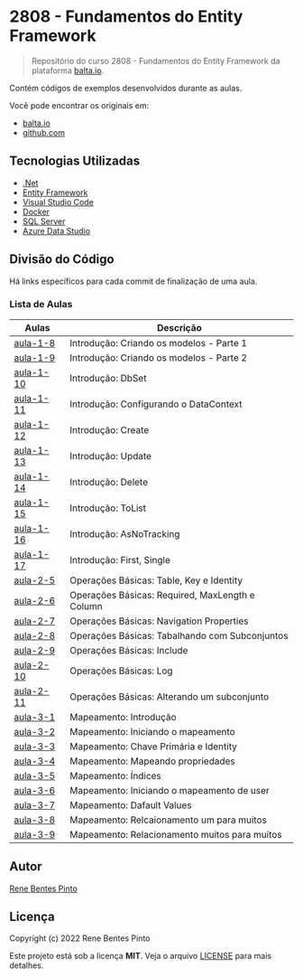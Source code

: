 # 2808 - Fundamentos do Entity Framework

> Repositório do curso 2808 - Fundamentos do Entity Framework da plataforma [balta.io](https://balta.io).

Contém códigos de exemplos desenvolvidos durante as aulas.

Você pode encontrar os originais em:

- [balta.io](https://balta.io/cursos/fundamentos-entity-framework)
- [github.com](https://github.com/balta-io/2808)

## Tecnologias Utilizadas

- [.Net](https://dotnet.microsoft.com/)
- [Entity Framework](https://docs.microsoft.com/pt-br/ef/)
- [Visual Studio Code](https://code.visualstudio.com)
- [Docker](https://www.docker.com)
- [SQL Server](https://www.microsoft.com/sql-server)
- [Azure Data Studio](https://docs.microsoft.com/sql/azure-data-studio)

## Divisão do Código

Há links específicos para cada commit de finalização de uma aula.

### Lista de Aulas

| Aulas                             | Descrição                                       |
| --------------------------------- | ----------------------------------------------- |
| [aula-1-8](../../commit/f149534)  | Introdução: Criando os modelos - Parte 1        |
| [aula-1-9](../../commit/1c28616)  | Introdução: Criando os modelos - Parte 2        |
| [aula-1-10](../../commit/faa58e0) | Introdução: DbSet                               |
| [aula-1-11](../../commit/9469ece) | Introdução: Configurando o DataContext          |
| [aula-1-12](../../commit/a6fedfd) | Introdução: Create                              |
| [aula-1-13](../../commit/e864058) | Introdução: Update                              |
| [aula-1-14](../../commit/81a6f09) | Introdução: Delete                              |
| [aula-1-15](../../commit/e24c278) | Introdução: ToList                              |
| [aula-1-16](../../commit/a3504ca) | Introdução: AsNoTracking                        |
| [aula-1-17](../../commit/91179f0) | Introdução: First, Single                       |
| [aula-2-5](../../commit/1dbd647)  | Operações Básicas: Table, Key e Identity        |
| [aula-2-6](../../commit/156920c)  | Operações Básicas: Required, MaxLength e Column |
| [aula-2-7](../../commit/430bac0)  | Operações Básicas: Navigation Properties        |
| [aula-2-8](../../commit/68d485d)  | Operações Básicas: Tabalhando com Subconjuntos  |
| [aula-2-9](../../commit/d73eb1e)  | Operações Básicas: Include                      |
| [aula-2-10](../../commit/2459145) | Operações Básicas: Log                          |
| [aula-2-11](../../commit/3ead3ba) | Operações Básicas: Alterando um subconjunto     |
| [aula-3-1](../../commit/4e2d2a4)  | Mapeamento: Introdução                          |
| [aula-3-2](../../commit/299a52d)  | Mapeamento: Iniciando o mapeamento              |
| [aula-3-3](../../commit/45eb6d7)  | Mapeamento: Chave Primária e Identity           |
| [aula-3-4](../../commit/5fb8bb4)  | Mapeamento: Mapeando propriedades               |
| [aula-3-5](../../commit/0781783)  | Mapeamento: Índices                             |
| [aula-3-6](../../commit/7e25787)  | Mapeamento: Iniciando o mapeamento de user      |
| [aula-3-7](../../commit/cab21ba)  | Mapeamento: Dafault Values                      |
| [aula-3-8](../../commit/d76b905)  | Mapeamento: Relcaionamento um para muitos       |
| [aula-3-9](../../commit/903a3eb)  | Mapeamento: Relacionamento muitos para muitos   |

## Autor

[Rene Bentes Pinto](http://github.com/renebentes)

## Licença

Copyright (c) 2022 Rene Bentes Pinto

Este projeto está sob a licença **MIT**. Veja o arquivo [LICENSE](LICENSE) para mais detalhes.
